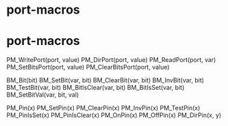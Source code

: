 # port-macros

# port-macros

PM_WritePort(port, value)
PM_DirPort(port, value)
PM_ReadPort(port, var)
PM_SetBitsPort(port, value)
PM_ClearBitsPort(port, value)

BM_Bit(bit)
BM_SetBit(var, bit)
BM_ClearBit(var, bit)
BM_InvBit(var, bit)
BM_TestBit(var, bit)
BM_BitIsClear(var, bit)
BM_BitIsSet(var, bit)
BM_SetBitVal(var, bit, val)

PM_Pin(x)
PM_SetPin(x)
PM_ClearPin(x)
PM_InvPin(x)
PM_TestPin(x)
PM_PinIsSet(x)
PM_PinIsClear(x)
PM_OnPin(x)
PM_OffPin(x)
PM_DirPin(x, y)

